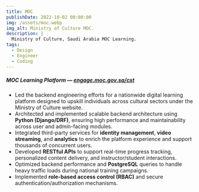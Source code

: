 ```yaml
---
title: MOC
publishDate: 2022-10-02 00:00:00
img: /assets/moc.webp
img_alt: Ministry of Culture MOC.
description: |
  Ministry of Culture, Saudi Arabia MOC Learning.
tags:
  - Design
  - Engineer
  - Coding
---
```


##### MOC Learning Platform — [engage.moc.gov.sa/cst](https://engage.moc.gov.sa/cst)  

- Led the backend engineering efforts for a nationwide digital learning platform designed to upskill individuals across cultural sectors under the Ministry of Culture website.
- Architected and implemented scalable backend architecture using **Python (Django/DRF)**, ensuring high performance and maintainability across user and admin-facing modules.
- Integrated third-party services for **identity management**, **video streaming**, and **analytics** to enrich the platform experience and support thousands of concurrent users.
- Developed **RESTful APIs** to support real-time progress tracking, personalized content delivery, and instructor/student interactions.
- Optimized backend performance and **PostgreSQL** queries to handle heavy traffic loads during national training campaigns.
- Implemented **role-based access control (RBAC)** and secure authentication/authorization mechanisms.
